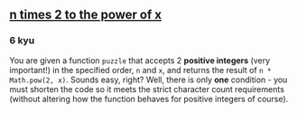 <h2><a href=https://www.codewars.com/kata/57861fd922542afb0b00028b/train/javascript target="_blank">n times 2 to the power of x</a></h2><h3>6 kyu</h3><p>You are given a function <code>puzzle</code> that accepts 2 <strong>positive integers</strong> (very important!) in the specified order, <code>n</code> and <code>x</code>, and returns the result of <code>n * Math.pow(2, x)</code>.  Sounds easy, right?  Well, there is only <strong>one</strong> condition - you must shorten the code so it meets the strict character count requirements (without altering how the function behaves for positive integers of course).</p>